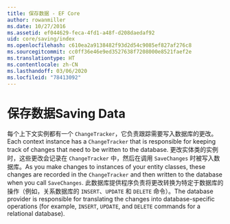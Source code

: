 ```yaml
---
title: 保存数据 - EF Core
author: rowanmiller
ms.date: 10/27/2016
ms.assetid: ef044629-feca-4fd1-a48f-d208daedaf92
uid: core/saving/index
ms.openlocfilehash: c610ea2a9138482f93d2d54c9085ef827af276c8
ms.sourcegitcommit: cc0ff36e46e9ed3527638f7208000e8521faef2e
ms.translationtype: HT
ms.contentlocale: zh-CN
ms.lasthandoff: 03/06/2020
ms.locfileid: "78413092"
---
```

# <a name="saving-data"></a><span data-ttu-id="71610-102">保存数据</span><span class="sxs-lookup"><span data-stu-id="71610-102">Saving Data</span></span>

<span data-ttu-id="71610-103">每个上下文实例都有一个 `ChangeTracker`，它负责跟踪需要写入数据库的更改。</span><span class="sxs-lookup"><span data-stu-id="71610-103">Each context instance has a `ChangeTracker` that is responsible for keeping track of changes that need to be written to the database.</span></span> <span data-ttu-id="71610-104">更改实体类的实例时，这些更改会记录在 `ChangeTracker` 中，然后在调用 `SaveChanges` 时被写入数据库。</span><span class="sxs-lookup"><span data-stu-id="71610-104">As you make changes to instances of your entity classes, these changes are recorded in the `ChangeTracker` and then written to the database when you call `SaveChanges`.</span></span> <span data-ttu-id="71610-105">此数据库提供程序负责将更改转换为特定于数据库的操作（例如，关系数据库的 `INSERT`、`UPDATE` 和 `DELETE` 命令）。</span><span class="sxs-lookup"><span data-stu-id="71610-105">The database provider is responsible for translating the changes into database-specific operations (for example, `INSERT`, `UPDATE`, and `DELETE` commands for a relational database).</span></span>
